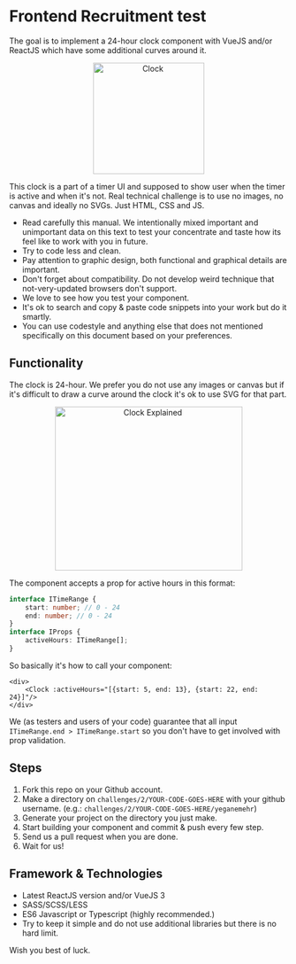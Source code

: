 # Frontend Recruitment test

The goal is to implement a 24-hour clock component with VueJS and/or ReactJS which have some additional curves around it.

<p align="center">
  <img width="201" height="201" alt="Clock" src="https://raw.githubusercontent.com/dnj/developer-recruitment/master/challenges/2/design/clock.png">
</p>

This clock is a part of a timer UI and supposed to show user when the timer is active and when it's not.
Real technical challenge is to use no images, no canvas and ideally no SVGs. Just HTML, CSS and JS.


- Read carefully this manual. We intentionally mixed important and unimportant data on this text to test your concentrate and taste how its feel like to work with you in future.
- Try to code less and clean.
- Pay attention to graphic design, both functional and graphical details are important.
- Don't forget about compatibility. Do not develop weird technique that not-very-updated browsers don't support.
- We love to see how you test your component.
- It's ok to search and copy & paste code snippets into your work but do it smartly.
- You can use codestyle and anything else that does not mentioned specifically on this document based on your preferences.

## Functionality
The clock is 24-hour. We prefer you do not use any images or canvas but if it's difficult to draw a curve around the clock it's ok to use SVG for that part.

<p align="center">
  <img width="339" height="296" alt="Clock Explained" src="https://raw.githubusercontent.com/dnj/developer-recruitment/master/challenges/2/design/clock-explained.jpg">
</p>

The component accepts a prop for active hours in this format:

```ts
interface ITimeRange {
	start: number; // 0 - 24
	end: number; // 0 - 24
}
interface IProps {
	activeHours: ITimeRange[];
}
```

So basically it's how to call your component:
```tsx
<div>
	<Clock :activeHours="[{start: 5, end: 13}, {start: 22, end: 24}]"/>
</div>
```

We (as testers and users of your code) guarantee that all input `ITimeRange.end > ITimeRange.start` so you don't have to get involved with prop validation.

## Steps
1. Fork this repo on your Github account.
2. Make a directory on `challenges/2/YOUR-CODE-GOES-HERE` with your github username. (e.g.: `challenges/2/YOUR-CODE-GOES-HERE/yeganemehr`)
3. Generate your project on the directory you just make.
4. Start building your component and commit & push every few step.
5. Send us a pull request when you are done.
6. Wait for us!


## Framework & Technologies
- Latest ReactJS version and/or VueJS 3
- SASS/SCSS/LESS
- ES6 Javascript or Typescript (highly recommended.)
- Try to keep it simple and do not use additional libraries but there is no hard limit.


Wish you best of luck.